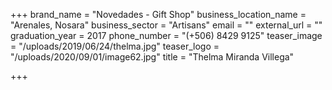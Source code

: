 +++
brand_name = "Novedades - Gift Shop"
business_location_name = "Arenales, Nosara"
business_sector = "Artisans"
email = ""
external_url = ""
graduation_year = 2017
phone_number = "(+506) 8429 9125"
teaser_image = "/uploads/2019/06/24/thelma.jpg"
teaser_logo = "/uploads/2020/09/01/image62.jpg"
title = "Thelma Miranda Villega"

+++
